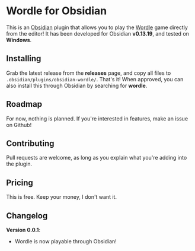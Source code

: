 # Wordle for Obsidian

This is an [Obsidian](https://obsidian.md) plugin that allows you to play the [Wordle](https://www.powerlanguage.co.uk/wordle/) game directly from the editor!
It has been developed for Obsidian **v0.13.19**, and tested on **Windows**.

## Installing

Grab the latest release from the **releases** page, and copy all files to `.obsidian/plugins/obsidian-wordle/`. That's it!
When approved, you can also install this through Obsidian by searching for **wordle**.

## Roadmap

For now, nothing is planned.
If you're interested in features, make an issue on Github!

## Contributing

Pull requests are welcome, as long as you explain what you're adding into the plugin. 

## Pricing

This is free. Keep your money, I don't want it.

## Changelog

**Version 0.0.1**:

- Wordle is now playable through Obsidian!

